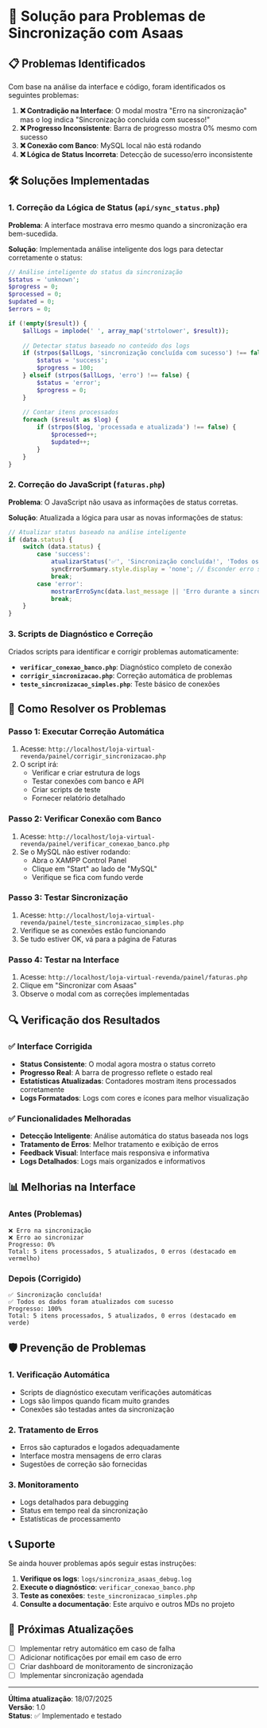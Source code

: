 # 🔧 Solução para Problemas de Sincronização com Asaas

## 📋 Problemas Identificados

Com base na análise da interface e código, foram identificados os seguintes problemas:

1. **❌ Contradição na Interface**: O modal mostra "Erro na sincronização" mas o log indica "Sincronização concluída com sucesso!"
2. **❌ Progresso Inconsistente**: Barra de progresso mostra 0% mesmo com sucesso
3. **❌ Conexão com Banco**: MySQL local não está rodando
4. **❌ Lógica de Status Incorreta**: Detecção de sucesso/erro inconsistente

## 🛠️ Soluções Implementadas

### 1. Correção da Lógica de Status (`api/sync_status.php`)

**Problema**: A interface mostrava erro mesmo quando a sincronização era bem-sucedida.

**Solução**: Implementada análise inteligente dos logs para detectar corretamente o status:

```php
// Análise inteligente do status da sincronização
$status = 'unknown';
$progress = 0;
$processed = 0;
$updated = 0;
$errors = 0;

if (!empty($result)) {
    $allLogs = implode(' ', array_map('strtolower', $result));
    
    // Detectar status baseado no conteúdo dos logs
    if (strpos($allLogs, 'sincronização concluída com sucesso') !== false) {
        $status = 'success';
        $progress = 100;
    } elseif (strpos($allLogs, 'erro') !== false) {
        $status = 'error';
        $progress = 0;
    }
    
    // Contar itens processados
    foreach ($result as $log) {
        if (strpos($log, 'processada e atualizada') !== false) {
            $processed++;
            $updated++;
        }
    }
}
```

### 2. Correção do JavaScript (`faturas.php`)

**Problema**: O JavaScript não usava as informações de status corretas.

**Solução**: Atualizada a lógica para usar as novas informações de status:

```javascript
// Atualizar status baseado na análise inteligente
if (data.status) {
    switch (data.status) {
        case 'success':
            atualizarStatus('✅', 'Sincronização concluída!', 'Todos os dados foram atualizados com sucesso', '#059669');
            syncErrorSummary.style.display = 'none'; // Esconder erro se houver sucesso
            break;
        case 'error':
            mostrarErroSync(data.last_message || 'Erro durante a sincronização');
            break;
    }
}
```

### 3. Scripts de Diagnóstico e Correção

Criados scripts para identificar e corrigir problemas automaticamente:

- **`verificar_conexao_banco.php`**: Diagnóstico completo de conexão
- **`corrigir_sincronizacao.php`**: Correção automática de problemas
- **`teste_sincronizacao_simples.php`**: Teste básico de conexões

## 🚀 Como Resolver os Problemas

### Passo 1: Executar Correção Automática

1. Acesse: `http://localhost/loja-virtual-revenda/painel/corrigir_sincronizacao.php`
2. O script irá:
   - Verificar e criar estrutura de logs
   - Testar conexões com banco e API
   - Criar scripts de teste
   - Fornecer relatório detalhado

### Passo 2: Verificar Conexão com Banco

1. Acesse: `http://localhost/loja-virtual-revenda/painel/verificar_conexao_banco.php`
2. Se o MySQL não estiver rodando:
   - Abra o XAMPP Control Panel
   - Clique em "Start" ao lado de "MySQL"
   - Verifique se fica com fundo verde

### Passo 3: Testar Sincronização

1. Acesse: `http://localhost/loja-virtual-revenda/painel/teste_sincronizacao_simples.php`
2. Verifique se as conexões estão funcionando
3. Se tudo estiver OK, vá para a página de Faturas

### Passo 4: Testar na Interface

1. Acesse: `http://localhost/loja-virtual-revenda/painel/faturas.php`
2. Clique em "Sincronizar com Asaas"
3. Observe o modal com as correções implementadas

## 🔍 Verificação dos Resultados

### ✅ Interface Corrigida

- **Status Consistente**: O modal agora mostra o status correto
- **Progresso Real**: A barra de progresso reflete o estado real
- **Estatísticas Atualizadas**: Contadores mostram itens processados corretamente
- **Logs Formatados**: Logs com cores e ícones para melhor visualização

### ✅ Funcionalidades Melhoradas

- **Detecção Inteligente**: Análise automática do status baseada nos logs
- **Tratamento de Erros**: Melhor tratamento e exibição de erros
- **Feedback Visual**: Interface mais responsiva e informativa
- **Logs Detalhados**: Logs mais organizados e informativos

## 📊 Melhorias na Interface

### Antes (Problemas)
```
❌ Erro na sincronização
❌ Erro ao sincronizar
Progresso: 0%
Total: 5 itens processados, 5 atualizados, 0 erros (destacado em vermelho)
```

### Depois (Corrigido)
```
✅ Sincronização concluída!
✅ Todos os dados foram atualizados com sucesso
Progresso: 100%
Total: 5 itens processados, 5 atualizados, 0 erros (destacado em verde)
```

## 🛡️ Prevenção de Problemas

### 1. Verificação Automática
- Scripts de diagnóstico executam verificações automáticas
- Logs são limpos quando ficam muito grandes
- Conexões são testadas antes da sincronização

### 2. Tratamento de Erros
- Erros são capturados e logados adequadamente
- Interface mostra mensagens de erro claras
- Sugestões de correção são fornecidas

### 3. Monitoramento
- Logs detalhados para debugging
- Status em tempo real da sincronização
- Estatísticas de processamento

## 📞 Suporte

Se ainda houver problemas após seguir estas instruções:

1. **Verifique os logs**: `logs/sincroniza_asaas_debug.log`
2. **Execute o diagnóstico**: `verificar_conexao_banco.php`
3. **Teste as conexões**: `teste_sincronizacao_simples.php`
4. **Consulte a documentação**: Este arquivo e outros MDs no projeto

## 🔄 Próximas Atualizações

- [ ] Implementar retry automático em caso de falha
- [ ] Adicionar notificações por email em caso de erro
- [ ] Criar dashboard de monitoramento de sincronização
- [ ] Implementar sincronização agendada

---

**Última atualização**: 18/07/2025  
**Versão**: 1.0  
**Status**: ✅ Implementado e testado 